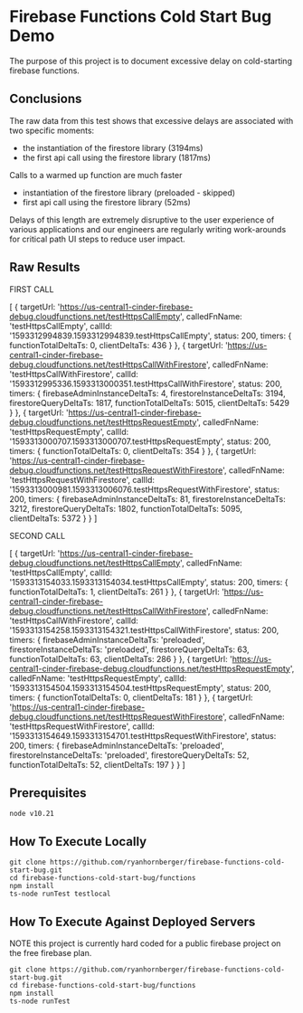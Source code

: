 # Firebase Functions Cold Start Bug Demo

The purpose of this project is to document excessive delay on cold-starting firebase functions.

## Conclusions

The raw data from this test shows that excessive delays are associated with two specific moments:

* the instantiation of the firestore library (3194ms)
* the first api call using the firestore library (1817ms)

Calls to a warmed up function are much faster

* instantiation of the firestore library (preloaded - skipped)
* first api call using the firestore library (52ms)

Delays of this length are extremely disruptive to the user experience of various applications and our
engineers are regularly writing work-arounds for critical path UI steps to reduce user impact.

## Raw Results

FIRST CALL

  [
    {
      targetUrl: 'https://us-central1-cinder-firebase-debug.cloudfunctions.net/testHttpsCallEmpty',
      calledFnName: 'testHttpsCallEmpty',
      callId: '1593312994839.1593312994839.testHttpsCallEmpty',
      status: 200,
      timers: {
        functionTotalDeltaTs: 0,
        clientDeltaTs: 436
      }
    },
    {
      targetUrl: 'https://us-central1-cinder-firebase-debug.cloudfunctions.net/testHttpsCallWithFirestore',
      calledFnName: 'testHttpsCallWithFirestore',
      callId: '1593312995336.1593313000351.testHttpsCallWithFirestore',
      status: 200,
      timers: {
        firebaseAdminInstanceDeltaTs: 4,
        firestoreInstanceDeltaTs: 3194,
        firestoreQueryDeltaTs: 1817,
        functionTotalDeltaTs: 5015,
        clientDeltaTs: 5429
      }
    },
    {
      targetUrl: 'https://us-central1-cinder-firebase-debug.cloudfunctions.net/testHttpsRequestEmpty',
      calledFnName: 'testHttpsRequestEmpty',
      callId: '1593313000707.1593313000707.testHttpsRequestEmpty',
      status: 200,
      timers: {
        functionTotalDeltaTs: 0,
        clientDeltaTs: 354
      }
    },
    {
      targetUrl: 'https://us-central1-cinder-firebase-debug.cloudfunctions.net/testHttpsRequestWithFirestore',
      calledFnName: 'testHttpsRequestWithFirestore',
      callId: '1593313000981.1593313006076.testHttpsRequestWithFirestore',
      status: 200,
      timers: {
        firebaseAdminInstanceDeltaTs: 81,
        firestoreInstanceDeltaTs: 3212,
        firestoreQueryDeltaTs: 1802,
        functionTotalDeltaTs: 5095,
        clientDeltaTs: 5372
      }
    }
  ]

SECOND CALL

  [
    {
      targetUrl: 'https://us-central1-cinder-firebase-debug.cloudfunctions.net/testHttpsCallEmpty',
      calledFnName: 'testHttpsCallEmpty',
      callId: '1593313154033.1593313154034.testHttpsCallEmpty',
      status: 200,
      timers: {
        functionTotalDeltaTs: 1,
        clientDeltaTs: 261
      }
    },
    {
      targetUrl: 'https://us-central1-cinder-firebase-debug.cloudfunctions.net/testHttpsCallWithFirestore',
      calledFnName: 'testHttpsCallWithFirestore',
      callId: '1593313154258.1593313154321.testHttpsCallWithFirestore',
      status: 200,
      timers: {
        firebaseAdminInstanceDeltaTs: 'preloaded',
        firestoreInstanceDeltaTs: 'preloaded',
        firestoreQueryDeltaTs: 63,
        functionTotalDeltaTs: 63,
        clientDeltaTs: 286
      }
    },
    {
      targetUrl: 'https://us-central1-cinder-firebase-debug.cloudfunctions.net/testHttpsRequestEmpty',
      calledFnName: 'testHttpsRequestEmpty',
      callId: '1593313154504.1593313154504.testHttpsRequestEmpty',
      status: 200,
      timers: {
        functionTotalDeltaTs: 0,
        clientDeltaTs: 181
      }
    },
    {
      targetUrl: 'https://us-central1-cinder-firebase-debug.cloudfunctions.net/testHttpsRequestWithFirestore',
      calledFnName: 'testHttpsRequestWithFirestore',
      callId: '1593313154649.1593313154701.testHttpsRequestWithFirestore',
      status: 200,
      timers: {
        firebaseAdminInstanceDeltaTs: 'preloaded',
        firestoreInstanceDeltaTs: 'preloaded',
        firestoreQueryDeltaTs: 52,
        functionTotalDeltaTs: 52,
        clientDeltaTs: 197
      }
    }
  ]

## Prerequisites

    node v10.21

## How To Execute Locally

    git clone https://github.com/ryanhornberger/firebase-functions-cold-start-bug.git
    cd firebase-functions-cold-start-bug/functions
    npm install
    ts-node runTest testlocal

## How To Execute Against Deployed Servers

NOTE this project is currently hard coded for a public firebase project on the free firebase plan.

    git clone https://github.com/ryanhornberger/firebase-functions-cold-start-bug.git
    cd firebase-functions-cold-start-bug/functions
    npm install
    ts-node runTest

